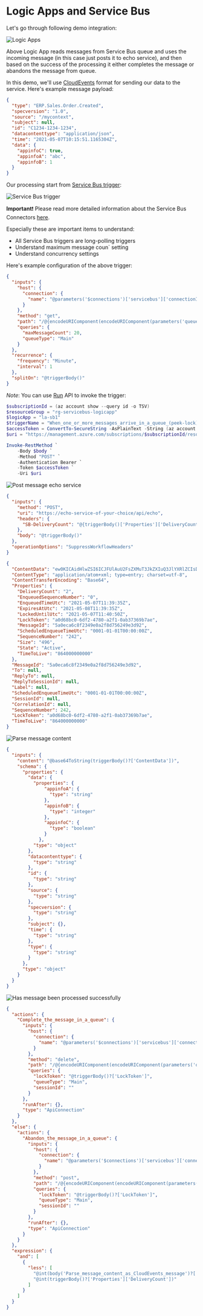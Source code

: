 # Logic Apps and Service Bus

Let's go through following demo integration:

![Logic Apps](https://user-images.githubusercontent.com/2357647/117446661-0f589580-af45-11eb-9437-55e4a7896d25.png)

Above Logic App reads messages from Service Bus queue and uses the incoming message
(in this case just posts it to echo service), and then based on the
success of the processing it either completes the message or abandons the
message from queue. 

In this demo, we'll use [CloudEvents](https://cloudevents.io/) format for sending
our data to the service. Here's example message payload:

```json
{
  "type": "ERP.Sales.Order.Created",     
  "specversion": "1.0",
  "source": "/mycontext",
  "subject": null,
  "id": "C1234-1234-1234",
  "datacontenttype": "application/json", 
  "time": "2021-05-07T10:15:51.1165304Z",
  "data": {
    "appinfoC": true,
    "appinfoA": "abc",
    "appinfoB": 1
  }
}
```

Our processing start from [Service Bus trigger](https://docs.microsoft.com/en-us/connectors/servicebus/#when-one-or-more-messages-arrive-in-a-queue-(peek-lock)):

![Service Bus trigger](https://user-images.githubusercontent.com/2357647/117443282-9c4d2000-af40-11eb-8363-07b4185fbb5f.png)

**Important**❗ Please read more detailed information about the Service Bus Connectors [here](https://docs.microsoft.com/en-us/azure/connectors/connectors-create-api-servicebus).

Especially these are important items to understand:

- All Service Bus triggers are long-polling triggers
- Understand maximum message coun` setting
- Understand concurrency settings

Here's example configuration of the above trigger:

```json
{
  "inputs": {
    "host": {
      "connection": {
        "name": "@parameters('$connections')['servicebus']['connectionId']"
      }
    },
    "method": "get",
    "path": "/@{encodeURIComponent(encodeURIComponent(parameters('queueName')))}/messages/batch/head/peek",
    "queries": {
      "maxMessageCount": 20,
      "queueType": "Main"
    }
  },
  "recurrence": {
    "frequency": "Minute",
    "interval": 1
  },
  "splitOn": "@triggerBody()"
}
```

*Note*: You can use [Run](https://docs.microsoft.com/en-us/rest/api/logic/workflowtriggers/run)
API to invoke the trigger:

```powershell
$subscriptionId = (az account show --query id -o TSV)
$resourceGroup = "rg-servicebus-logicapp"
$logicApp = "la-sb1"
$triggerName = "When_one_or_more_messages_arrive_in_a_queue_(peek-lock)"
$accessToken = ConvertTo-SecureString -AsPlainText -String (az account get-access-token --resource https://management.azure.com --query accessToken -o TSV)
$uri = "https://management.azure.com/subscriptions/$subscriptionId/resourceGroups/$resourceGroup/providers/Microsoft.Logic/workflows/$logicApp/triggers/$triggerName/run?api-version=2016-06-01"

Invoke-RestMethod `
    -Body $body `
    -Method "POST" `
    -Authentication Bearer `
    -Token $accessToken `
    -Uri $uri
```

![Post message echo service](https://user-images.githubusercontent.com/2357647/117443515-e930f680-af40-11eb-97ec-f5a3b880d812.png)

```json
{
  "inputs": {
    "method": "POST",
    "uri": "https://echo-service-of-your-choice/api/echo",
    "headers": {
      "SB-DeliveryCount": "@{triggerBody()['Properties']['DeliveryCount']}"
    },
    "body": "@triggerBody()"
  },
  "operationOptions": "SuppressWorkflowHeaders"
}
```

```json
{
  "ContentData": "ew0KICAidHlwZSI6ICJFUlAuU2FsZXMuT3JkZXIuQ3JlYXRlZCIsDQogICJzcGVjdmVyc2lvbiI6ICIxLjAiLA0KICAic291cmNlIjogIi9teWNvbnRleHQiLA0KICAic3ViamVjdCI6IG51bGwsDQogICJpZCI6ICJDMTIzNC0xMjM0LTEyMzQiLA0KICAiZGF0YWNvbnRlbnR0eXBlIjogImFwcGxpY2F0aW9uL2pzb24iLA0KICAidGltZSI6ICIyMDIxLTA1LTA3VDEwOjE1OjUxLjExNjUzMDRaIiwNCiAgImRhdGEiOiB7DQogICAgImFwcGluZm9DIjogdHJ1ZSwNCiAgICAiYXBwaW5mb0EiOiAiYWJjIiwNCiAgICAiYXBwaW5mb0IiOiAxDQogIH0NCn0=",
  "ContentType": "application/atom+xml; type=entry; charset=utf-8",
  "ContentTransferEncoding": "Base64",
  "Properties": {
    "DeliveryCount": "2",
    "EnqueuedSequenceNumber": "0",
    "EnqueuedTimeUtc": "2021-05-07T11:39:35Z",
    "ExpiresAtUtc": "2021-05-08T11:39:35Z",
    "LockedUntilUtc": "2021-05-07T11:40:50Z",
    "LockToken": "a0d68bc0-6df2-4780-a2f1-0ab37369b7ae",
    "MessageId": "5a0eca6c8f2349e0a2f8d756249e3d92",
    "ScheduledEnqueueTimeUtc": "0001-01-01T00:00:00Z",
    "SequenceNumber": "242",
    "Size": "496",
    "State": "Active",
    "TimeToLive": "864000000000"
  },
  "MessageId": "5a0eca6c8f2349e0a2f8d756249e3d92",
  "To": null,
  "ReplyTo": null,
  "ReplyToSessionId": null,
  "Label": null,
  "ScheduledEnqueueTimeUtc": "0001-01-01T00:00:00Z",
  "SessionId": null,
  "CorrelationId": null,
  "SequenceNumber": 242,
  "LockToken": "a0d68bc0-6df2-4780-a2f1-0ab37369b7ae",
  "TimeToLive": "864000000000"
}
```

![Parse message content](https://user-images.githubusercontent.com/2357647/117443653-24cbc080-af41-11eb-8d2c-dca61d6629fc.png)

```json
{
  "inputs": {
    "content": "@base64ToString(triggerBody()?['ContentData'])",
    "schema": {
      "properties": {
        "data": {
          "properties": {
              "appinfoA": {
                "type": "string"
              },
              "appinfoB": {
                "type": "integer"
              },
              "appinfoC": {
                "type": "boolean"
              }
            },
          "type": "object"
        },
        "datacontenttype": {
          "type": "string"
        },
        "id": {
          "type": "string"
        },
        "source": {
          "type": "string"
        },
        "specversion": {
          "type": "string"
        },
        "subject": {},
        "time": {
          "type": "string"
        },
        "type": {
          "type": "string"
        }
      },
      "type": "object"
    }
  }
}
```

![Has message been processed successfully](https://user-images.githubusercontent.com/2357647/117443822-5775b900-af41-11eb-8d2f-d93cc51318dc.png)

```json
{
  "actions": {
    "Complete_the_message_in_a_queue": {
      "inputs": {
        "host": {
          "connection": {
            "name": "@parameters('$connections')['servicebus']['connectionId']"
          }
        },
        "method": "delete",
        "path": "/@{encodeURIComponent(encodeURIComponent(parameters('queueName')))}/messages/complete",
        "queries": {
          "lockToken": "@triggerBody()?['LockToken']",
          "queueType": "Main",
          "sessionId": ""
        }
      },
      "runAfter": {},
      "type": "ApiConnection"
    }
  },
  "else": {
    "actions": {
      "Abandon_the_message_in_a_queue": {
        "inputs": {
          "host": {
            "connection": {
              "name": "@parameters('$connections')['servicebus']['connectionId']"
            }
          },
          "method": "post",
          "path": "/@{encodeURIComponent(encodeURIComponent(parameters('queueName')))}/messages/abandon",
          "queries": {
            "lockToken": "@triggerBody()?['LockToken']",
            "queueType": "Main",
            "sessionId": ""
          }
        },
        "runAfter": {},
        "type": "ApiConnection"
      }
    }
  },
  "expression": {
    "and": [
      {
        "less": [
          "@int(body('Parse_message_content_as_CloudEvents_message')?['data']['appinfoB'])",
          "@int(triggerBody()?['Properties']['DeliveryCount'])"
        ]
      }
    ]
  }
}
```
